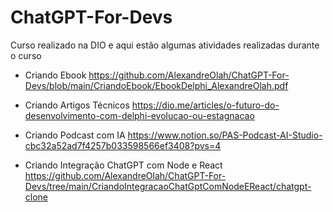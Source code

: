 # ChatGPT-For-Devs
Curso realizado na DIO e aqui estão algumas atividades realizadas durante o curso

- Criando Ebook
https://github.com/AlexandreOlah/ChatGPT-For-Devs/blob/main/CriandoEbook/EbookDelphi_AlexandreOlah.pdf

- Criando Artigos Técnicos
https://dio.me/articles/o-futuro-do-desenvolvimento-com-delphi-evolucao-ou-estagnacao

- Criando Podcast com IA
https://www.notion.so/PAS-Podcast-AI-Studio-cbc32a52ad7f4257b033598566ef3408?pvs=4

- Criando Integração ChatGPT com Node e React
https://github.com/AlexandreOlah/ChatGPT-For-Devs/tree/main/CriandoIntegracaoChatGptComNodeEReact/chatgpt-clone

